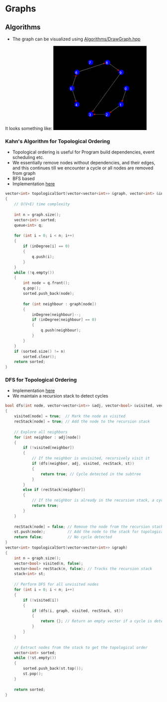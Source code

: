 # Graphs

## Algorithms

- The graph can be visualized using [Algorithms/DrawGraph.hpp](Algorithms/DrawGraph.hpp)

It looks something like:
<img src="./graph1.png" alt="graph" width="300">

### Kahn's Algorithm for Topological Ordering

- Topological ordering is useful for Program build dependencies, event scheduling etc.
- We essentially remove nodes without dependencies, and their edges, and this continues till we encounter a cycle or all nodes are removed from graph
- BFS based
- Implementation [here](Algorithms/TopologicalSortKahns.cpp)

```cpp
vector<int> topologicalSort(vector<vector<int>> &graph, vector<int> &inDegree)
{
    // O(V+E) time complexity

    int n = graph.size();
    vector<int> sorted;
    queue<int> q;

    for (int i = 0; i < n; i++)
    {
        if (inDegree[i] == 0)
        {
            q.push(i);
        }
    }
    while (!q.empty())
    {
        int node = q.front();
        q.pop();
        sorted.push_back(node);

        for (int neighbour : graph[node])
        {
            inDegree[neighbour]--;
            if (inDegree[neighbour] == 0)
            {
                q.push(neighbour);
            }
        }
    }
    if (sorted.size() != n)
        sorted.clear();
    return sorted;
}
```

### DFS for Topological Ordering

- Implementation [here](Algorithms/TopologicalSortDFS.cpp)
- We maintain a recursion stack to detect cycles

```cpp
bool dfs(int node, vector<vector<int>> &adj, vector<bool> &visited, vector<bool> &recStack, stack<int> &st)
{
    visited[node] = true;  // Mark the node as visited
    recStack[node] = true; // Add the node to the recursion stack

    // Explore all neighbors
    for (int neighbor : adj[node])
    {
        if (!visited[neighbor])
        {
            // If the neighbor is unvisited, recursively visit it
            if (dfs(neighbor, adj, visited, recStack, st))
            {
                return true; // Cycle detected in the subtree
            }
        }
        else if (recStack[neighbor])
        {
            // If the neighbor is already in the recursion stack, a cycle is detected
            return true;
        }
    }

    recStack[node] = false; // Remove the node from the recursion stack
    st.push(node);          // Add the node to the stack for topological sort
    return false;           // No cycle detected
}
vector<int> topologicalSort(vector<vector<int>> &graph)
{
    int n = graph.size();
    vector<bool> visited(n, false);
    vector<bool> recStack(n, false); // Tracks the recursion stack
    stack<int> st;

    // Perform DFS for all unvisited nodes
    for (int i = 0; i < n; i++)
    {
        if (!visited[i])
        {
            if (dfs(i, graph, visited, recStack, st))
            {
                return {}; // Return an empty vector if a cycle is detected
            }
        }
    }

    // Extract nodes from the stack to get the topological order
    vector<int> sorted;
    while (!st.empty())
    {
        sorted.push_back(st.top());
        st.pop();
    }

    return sorted;
}
```